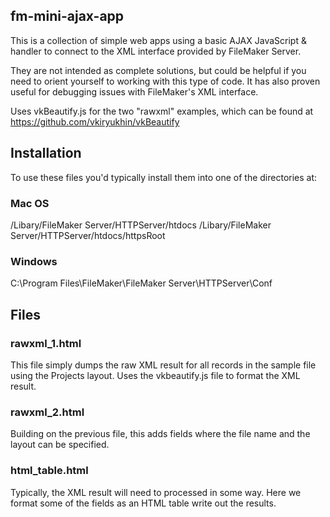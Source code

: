 ## fm-mini-ajax-app

This is a collection of simple web apps using a basic AJAX JavaScript &amp; handler to connect to the XML interface provided by FileMaker Server.

They are not intended as complete solutions, but could be helpful if you need to orient yourself to working with this type of code. It has also proven useful for debugging issues with FileMaker's XML interface.

Uses vkBeautify.js for the two "rawxml" examples, which can be found at https://github.com/vkiryukhin/vkBeautify

## Installation

To use these files you'd typically install them into one of the directories at:

### Mac OS
/Libary/FileMaker Server/HTTPServer/htdocs
/Libary/FileMaker Server/HTTPServer/htdocs/httpsRoot

### Windows
C:\Program Files\FileMaker\FileMaker Server\HTTPServer\Conf

## Files

### rawxml_1.html 

This file simply dumps the raw XML result for all records in the sample file using the Projects layout. Uses the vkbeautify.js file to format the XML result.

### rawxml_2.html

Building on the previous file, this adds fields where the file name and the layout can be specified.

### html_table.html

Typically, the XML result will need to processed in some way. Here we format some of the fields
as an HTML table write out the results.

